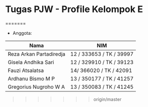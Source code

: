 # Tugas PJW - Profile Kelompok E


=======
* Anggota:

Nama                     | NIM
------------------------ | ------------------------
Reza Arkan Partadiredja  | 12 / 333653 / TK / 39997
Gisela Andhika Sari      | 12 / 329910 / TK / 39123
Fauzi Atsalatsa	         | 14/ 366020 / TK / 42091
Ardhanu Bismo M P        | 13 / 350177 / TK / 41257
Gregorius Nugroho W A    | 13 / 350083 / TK / 41245


>>>>>>> origin/master
